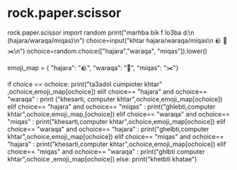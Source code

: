 # rock.paper.scissor
rock.paper.scissor
import random
print("marhba bik f lo3ba d:\n (hajara/waraqa/miqas)\n")
choice=input("khtar hajara/waraqa/miqas\n 🪨 📃✂️\n")
ochoice=random.choice(["hajara","waraqa", "miqas"]).lower()

emoji_map = {
    "hajara": "🪨",
    "waraqa": "📃",
    "miqas": "✂️"}


if choice == ochoice:
    print("ta3adol cumpioter khtar" ,ochoice,emoji_map[ochoice])
elif choice== "hajara"  and ochoice== "waraqa" :
    print ("khesarti, computer khtar",ochoice,emoji_map[ochoice])
elif choice== "hajara"  and ochoice== "miqas" :
    print("ghlebti,computer khtar",ochoice,emoji_map,[ochoice])
elif choice== "waraqa" and ochoice==  "miqas" :
    print("khesarti,computer khtar",ochoice,emoji_map[ochoice])
elif choice== "waraqa" and ochoice==  "hajara" :
    print("ghelbti,computer khtar",ochoice,emoji_map[ochoice])
elif choice== "miqas" and ochoice==   "hajara" :
    print("khesarti,computer khtar",ochoice,emoji_map[ochoice])
elif choice== "miqas"  and ochoice== "waraqa" :
    print("ghlbti computer khtar",ochoice ,emoji_map[ochoice])
else:
    print("khetbti khatae")

